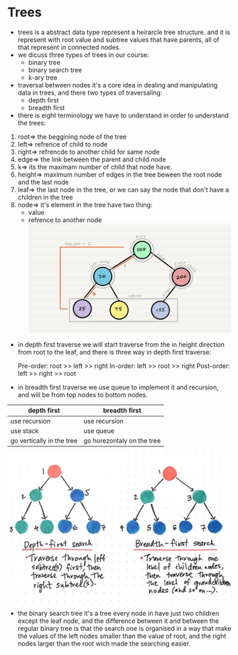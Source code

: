 # Trees
- trees is a abstract data type represent a heirarcle tree structure. and it is represent with root value and subtree values that have parents, all of that represent in connected nodes.
- we dicuss three types of trees in our course:
   - binary tree
   - binary search tree
   - k-ary tree
- traversal between nodes it's a core idea in dealing and manipulating data in trees, and there two types of traversaling:
    - depth first
    - breadth first
- there is eight terminology we have to understand in order to understand the trees:
1. root=> the beggining node of the tree
1. left=> refrence of child to node
1. right=> refrencde to another child for same node
1. edge=> the link between the parent and child node
1. k=> its the maximam number of child that node have.
1. height=> maximum number of edges in the tree beween the root node and the last node
1. leaf=> the last node in the tree, or we can say the node that don't have a children in the tree
1. node=> it's element in the tree have two thing:
   - value
   - refrence to another node
![](img/14a.PNG)
- in depth first traverse we will start traverse from the in height direction from root to the leaf, and there is three way in depth first traverse:

    Pre-order: root >> left >> right
    In-order: left >> root >> right
    Post-order: left >> right >> root
- in breadth first traverse we use queue to implement it and recursion, and will be from top nodes to bottom nodes.   

depth first | breadth first
------------ | -------------
use recursion  |  use recursion
use stack  |  use queue
go vertically in the tree | go horezontaly on the tree

![](img/14b.jpeg)
- the binary search tree it's a tree every node in have just two children except the leaf node, and the difference between it and between the regular binary tree is that the search one is organised in a way that make the values of the left nodes smaller than the value of root, and the right nodes larger than the root wich made the searching easier.
